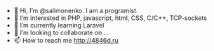 - 👋 Hi, I’m @salimonenko. I am a programist. 
- 👀 I’m interested in PHP, javascript, html, CSS, C/C++, TCP-sockets
- 🌱 I’m currently learning Laravel
- 💞️ I’m looking to collaborate on ...
- 📫 How to reach me http://4846d.ru

<!---
salimonenko/salimonenko is a ✨ special ✨ repository because its `README.md` (this file) appears on your GitHub profile.
You can click the Preview link to take a look at your changes.
--->

